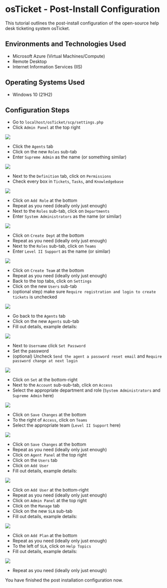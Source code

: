 # osTicket - Post-Install Configuration

This tutorial outlines the post-install configuration of the open-source help desk ticketing system osTicket.

## Environments and Technologies Used

- Microsoft Azure (Virtual Machines/Compute)
- Remote Desktop
- Internet Information Services (IIS)

## Operating Systems Used

- Windows 10 (21H2)

## Configuration Steps
- Go to `localhost/osTicket/scp/settings.php`
- Click `Admin Panel` at the top right

![](https://safe.reku.me/C6VkC1QK8yTq.png)
- Click the `Agents` tab
- Click on the new `Roles` sub-tab
- Enter `Supreme Admin` as the name (or something similar)

![](https://safe.reku.me/o8kGnAjzkzm1.png)
- Next to the `Definition` tab, click on `Permissions`
- Check every box in `Tickets`, `Tasks`, and `Knowledgebase`

![](https://safe.reku.me/prcgqoZuX5AK.png)
- Click on `Add Role` at the bottom
- Repeat as you need (ideally only just enough)
- Next to the `Roles` sub-tab, click on `Departments`
- Enter `System Administrators` as the name (or similar)

![](https://safe.reku.me/RXB1jKZDMGq4.png)
- Click on `Create Dept` at the bottom
- Repeat as you need (ideally only just enough)
- Next to the `Roles` sub-tab, click on `Teams`
- Enter `Level II Support` as the name (or similar)

![](https://safe.reku.me/FiF6j501jB9M.png)
- Click on `Create Team` at the bottom
- Repeat as you need (ideally only just enough)
- Back to the top tabs, click on `Settings`
- Click on the new `Users` sub-tab
- (optional step) make sure `Require registration and login to create tickets` is unchecked

![](https://safe.reku.me/4Gbby9fMTMxb.png)
- Go back to the `Agents` tab
- Click on the new `Agents` sub-tab
- Fill out details, example details:

![](https://safe.reku.me/ChTQ1K5wZsM0.png)
- Next to `Username` click `Set Password`
- Set the password
- (optional) Uncheck `Send the agent a password reset email` and `Require password change at next login`

![](https://safe.reku.me/AqNR73nKrXn9.png)
- Click on `Set` at the bottom-right
- Next to the `Account` sub-sub-tab, click on `Access`
- Select the appropriate department and role (`System Administrators` and `Supreme Admin` here)

![](https://safe.reku.me/mdLtwBVlQpSQ.png)
- Click on `Save Changes` at the bottom
- To the right of `Access`, click on `Teams`
- Select the appropriate team (`Level II Support` here)

![](https://safe.reku.me/x5kKfvIfurpc.png)
- Click on `Save Changes` at the bottom
- Repeat as you need (ideally only just enough)
- Click on `Agent Panel` at the top right
- Click on the `Users` tab
- Click on `Add User`
- Fill out details, example details:

![](https://safe.reku.me/xquJ3PnecoIM.png)
- Click on `Add User` at the bottom-right
- Repeat as you need (ideally only just enough)
- Click on `Admin Panel` at the top right
- Click on the `Manage` tab
- Click on the new `SLA` sub-tab
- Fill out details, example details:

![](https://safe.reku.me/DZOY2uYyQy12.png)
- Click on `Add Plan` at the bottom
- Repeat as you need (ideally only just enough)
- To the left of `SLA`, click  on `Help Topics`
- Fill out details, example details:

![](https://safe.reku.me/2mfNt3exzJ3n.png)
- Repeat as you need (ideally only just enough)

You have finished the post installation configuration now.